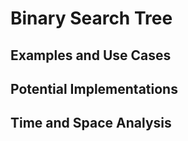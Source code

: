 # Binary Search Tree

## Examples and Use Cases


## Potential Implementations


## Time and Space Analysis


